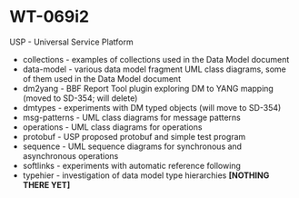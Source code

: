 # WT-069i2
USP - Universal Service Platform

* collections - examples of collections used in the Data Model document
* data-model - various data model fragment UML class diagrams, some of them used in the Data Model document
* dm2yang - BBF Report Tool plugin exploring DM to YANG mapping (moved to SD-354; will delete)
* dmtypes - experiments with DM typed objects (will move to SD-354)
* msg-patterns - UML class diagrams for message patterns
* operations - UML class diagrams for operations
* protobuf - USP proposed protobuf and simple test program
* sequence - UML sequence diagrams for synchronous and asynchronous operations
* softlinks - experiments with automatic reference following
* typehier - investigation of data model type hierarchies **[NOTHING THERE YET]**
